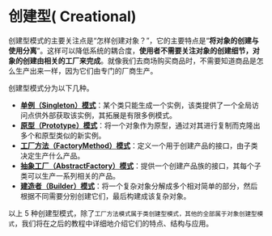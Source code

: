 # 创建型( Creational)

创建型模式的主要关注点是“怎样创建对象？”，它的主要特点是“**将对象的创建与使用分离**”。这样可以降低系统的耦合度，**使用者不需要关注对象的创建细节，对象的创建由相关的工厂来完成**。就像我们去商场购买商品时，不需要知道商品是怎么生产出来一样，因为它们由专门的厂商生产。

创建型模式分为以下几种。

- [**单例（Singleton）模式**](singleton.md)：某个类只能生成一个实例，该类提供了一个全局访问点供外部获取该实例，其拓展是有限多例模式。
- [**原型（Prototype）模式**](prototype.md)：将一个对象作为原型，通过对其进行复制而克隆出多个和原型类似的新实例。
- **[工厂方法（FactoryMethod）模式](factory_method.md)**：定义一个用于创建产品的接口，由子类决定生产什么产品。
- [**抽象工厂（AbstractFactory）模式**](abstract_factory.md)：提供一个创建产品族的接口，其每个子类可以生产一系列相关的产品。
- [**建造者（Builder）模式**](builder.md)：将一个复杂对象分解成多个相对简单的部分，然后根据不同需要分别创建它们，最后构建成该复杂对象。



以上 5 种创建型模式，除了`工厂方法模式属于类创建型模式，其他的全部属于对象创建型模式`，我们将在之后的教程中详细地介绍它们的特点、结构与应用。
